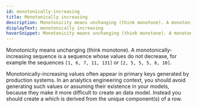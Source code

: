 ```yaml
---
id: monotonically-increasing
title: Monotonically increasing
description: Monotonicity means unchanging (think monotone). A monotonically-increasing sequence is a sequence whose values do not decrease, for example the sequences 1, 6, 7, 11, 131 or 2, 5, 5, 5, 6, 10.
displayText: monotonically increasing 
hoverSnippet: Monotonicity means unchanging (think monotone). A monotonically-increasing sequence is a sequence whose values do not decrease, for example the sequences 1, 6, 7, 11, 131 or 2, 5, 5, 5, 6, 10.
---
```


Monotonicity means unchanging (think monotone). A monotonically-increasing sequence is a sequence whose values do not decrease, for example the sequences `[1, 6, 7, 11, 131]` or `[2, 5, 5, 5, 6, 10]`.

Monotonically-increasing values often appear in primary keys generated by production systems. In an analytics engineering context, you should avoid generating such values or assuming their existence in your models, because they make it more difficult to create an <Term id="idempotent"/> data model. Instead you should create a <Term id="surrogate-key"/> which is derived from the unique component(s) of a row.
